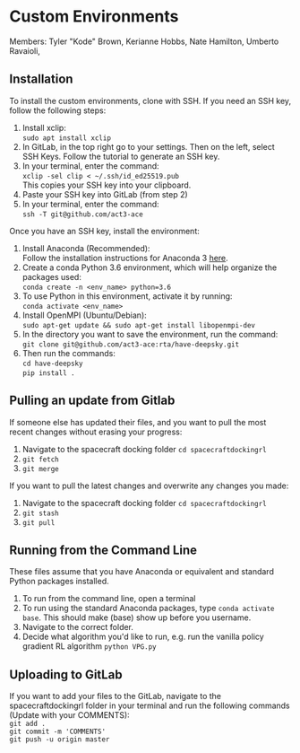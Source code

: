 # Custom Environments
Members:
Tyler "Kode" Brown, 
Kerianne Hobbs, 
Nate Hamilton, 
Umberto Ravaioli, 

## Installation
To install the custom environments, clone with SSH. If you need an SSH key, follow the following steps:  
1. Install xclip:  
`sudo apt install xclip`  
2. In GitLab, in the top right go to your settings.  Then on the left, select SSH Keys.  Follow the tutorial to generate an SSH key.  
3. In your terminal, enter the command:  
`xclip -sel clip < ~/.ssh/id_ed25519.pub`  
This copies your SSH key into your clipboard.  
4. Paste your SSH key into GitLab (from step 2)  
5. In your terminal, enter the command:  
`ssh -T git@github.com/act3-ace`  

Once you have an SSH key, install the environment:  
1. Install Anaconda (Recommended):  
Follow the installation instructions for Anaconda 3 [here](https://docs.continuum.io/anaconda/install/).  
2. Create a conda Python 3.6 environment, which will help organize the packages used:  
`conda create -n <env_name> python=3.6`  
3. To use Python in this environment, activate it by running:  
`conda activate <env_name>`  
4. Install OpenMPI (Ubuntu/Debian):  
`sudo apt-get update && sudo apt-get install libopenmpi-dev`  
5. In the directory you want to save the environment, run the command:  
`git clone git@github.com/act3-ace:rta/have-deepsky.git`
6. Then run the commands:  
`cd have-deepsky`  
`pip install .`

## Pulling an update from Gitlab
If someone else has updated their files, and you want to pull the most recent changes without erasing your progress:  
1. Navigate to the spacecraft docking folder `cd spacecraftdockingrl`  
2. `git fetch`  
3. `git merge`  

If you want to pull the latest changes and overwrite any changes you made:  
1. Navigate to the spacecraft docking folder `cd spacecraftdockingrl`  
2. `git stash`  
3. `git pull`  

## Running from the Command Line
These files assume that you have Anaconda or equivalent and standard Python packages installed.
1. To run from the command line, open a terminal
2. To run using the standard Anaconda packages, type `conda activate base`. This should make (base) show up before you username.
3. Navigate to the correct folder.
4. Decide what algorithm you'd like to run, e.g. run the vanilla policy gradient RL algorithm `python VPG.py`

## Uploading to GitLab
If you want to add your files to the GitLab, navigate to the spacecraftdockingrl folder in your terminal and run the following commands (Update with your COMMENTS):  
`git add .`  
`git commit -m 'COMMENTS'`  
`git push -u origin master`
